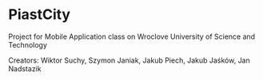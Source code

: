 # PiastCity
Project for Mobile Application class on Wroclove University of Science and Technology

Creators: Wiktor Suchy, Szymon Janiak, Jakub Piech, Jakub Jaśków, Jan Nadstazik

